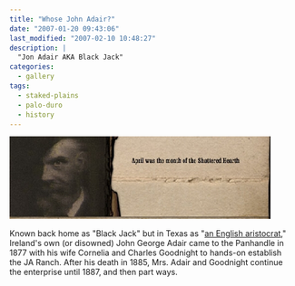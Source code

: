 ```yaml
---
title: "Whose John Adair?"
date: "2007-01-20 09:43:06"
last_modified: "2007-02-10 10:48:27"
description: |
  "Jon Adair AKA Black Jack"
categories:
  - gallery
tags:
  - staked-plains
  - palo-duro
  - history    
---
```

![114](/images/gallery/114.jpg)    

Known back home as "Black Jack" but in Texas as "[an English aristocrat](http://www.tsha.utexas.edu/handbook/online/articles/JJ/apj1.html "an English aristocrat")," Ireland's own (or disowned) John George Adair came to the Panhandle in 1877 with his wife Cornelia and Charles Goodnight to hands-on establish the JA Ranch. After his death in 1885, Mrs. Adair and Goodnight continue the enterprise until 1887, and then part ways.
